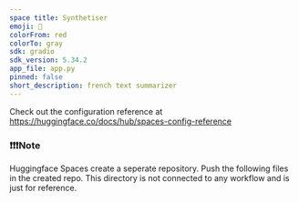 ```yaml
---
space title: Synthetiser
emoji: 🏢
colorFrom: red
colorTo: gray
sdk: gradio
sdk_version: 5.34.2
app_file: app.py
pinned: false
short_description: french text summarizer
---
```


Check out the configuration reference at https://huggingface.co/docs/hub/spaces-config-reference

### ❗❗❗Note
Huggingface Spaces create a seperate repository. Push the following files in the created repo. This directory is not connected to any workflow and is just for reference.
